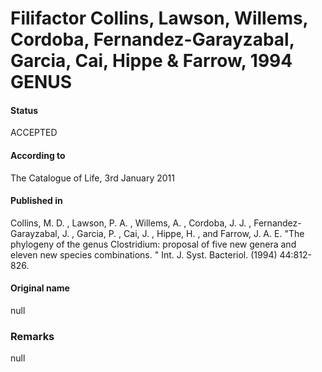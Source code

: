 # Filifactor Collins, Lawson, Willems, Cordoba, Fernandez-Garayzabal, Garcia, Cai, Hippe & Farrow, 1994 GENUS

#### Status
ACCEPTED

#### According to
The Catalogue of Life, 3rd January 2011

#### Published in
Collins, M. D. , Lawson, P. A. , Willems, A. , Cordoba, J. J. , Fernandez-Garayzabal, J. , Garcia, P. , Cai, J. , Hippe, H. , and Farrow, J. A. E. "The phylogeny of the genus Clostridium: proposal of five new genera and eleven new species combinations. " Int. J. Syst. Bacteriol. (1994) 44:812-826.

#### Original name
null

### Remarks
null